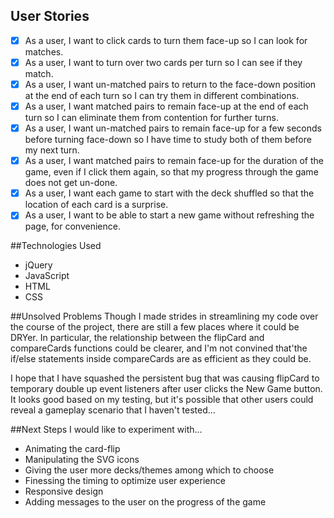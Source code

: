 ## User Stories
- [x] As a user, I want to click cards to turn them face-up so I can look for matches.
- [x] As a user, I want to turn over two cards per turn so I can see if they match.
- [x] As a user, I want un-matched pairs to return to the face-down position at the end of each turn so I can try them in different combinations.
- [x] As a user, I want matched pairs to remain face-up at the end of each turn so I can eliminate them from contention for further turns.
- [x] As a user, I want un-matched pairs to remain face-up for a few seconds before turning face-down so I have time to study both of them before my next turn.
- [x] As a user, I want matched pairs to remain face-up for the duration of the game, even if I click them again, so that my progress through the game does not get un-done.
- [x] As a user, I want each game to start with the deck shuffled so that the location of each card is a surprise.
- [x] As a user, I want to be able to start a new game without refreshing the page, for convenience.

##Technologies Used
- jQuery
- JavaScript
- HTML
- CSS

##Unsolved Problems
Though I made strides in streamlining my code over the course of the project, there are still a few places where it could be DRYer. In particular, the relationship between the flipCard and compareCards functions could be clearer, and I'm not convined that'the if/else statements inside compareCards are as efficient as they could be.

I hope that I have squashed the persistent bug that was causing flipCard to temporary double up event listeners after user clicks the New Game button. It looks good based on my testing, but it's possible that other users could reveal a gameplay scenario that I haven't tested...

##Next Steps
I would like to experiment with...
- Animating the card-flip
- Manipulating the SVG icons
- Giving the user more decks/themes among which to choose
- Finessing the timing to optimize user experience
- Responsive design
- Adding messages to the user on the progress of the game
